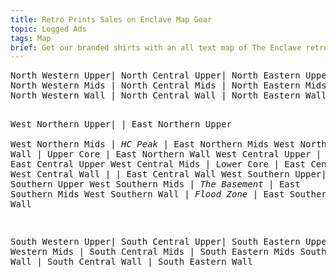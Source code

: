 ```yaml
---
title: Retro Prints Sales on Enclave Map Gear
topic: Logged Ads
tags: Map
brief: Get our branded shirts with an all text map of The Enclave retroboi 
---
```


<p>
<pre>
North Western Upper| North Central Upper| North Eastern Upper
North Western Mids | North Central Mids | North Eastern Mids
North Western Wall | North Central Wall | North Eastern Wall

West Northern Upper|                    | East Northern Upper  
West Northern Mids |     _HC Peak_      | East Northern Mids 
West Northern Wall |    Upper Core      | East Northern Wall
West Central Upper |     Mid Core       | East Central Upper
West Central Mids  |    Lower Core      | East Central Mids
West Central Wall  |                    | East Central Wall 
West Southern Upper|                    | East Southern Upper
West Southern Mids |   _The Basement_   | East Southern Mids 
West Southern Wall |    _Flood Zone_    | East Southern Wall

South Western Upper| South Central Upper| South Eastern Upper
South Western Mids | South Central Mids | South Eastern Mids
South Western Wall | South Central Wall | South Eastern Wall
</pre>
</p>
